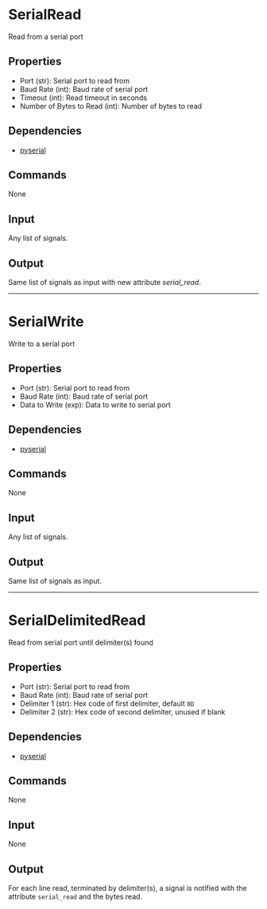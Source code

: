 SerialRead
==========

Read from a serial port

Properties
--------------

-   Port (str): Serial port to read from
-   Baud Rate (int): Baud rate of serial port
-   Timeout (int): Read timeout in seconds
-   Number of Bytes to Read (int): Number of bytes to read

Dependencies
----------------

-   [pyserial](https://pypi.python.org/pypi/pyserial)

Commands
----------------
None

Input
-------
Any list of signals.

Output
---------
Same list of signals as input with new attribute *serial_read*.

-------------------------------------------------------------------------------

SerialWrite
===========

Write to a serial port

Properties
--------------

-   Port (str): Serial port to read from
-   Baud Rate (int): Baud rate of serial port
-   Data to Write (exp): Data to write to serial port

Dependencies
----------------

-   [pyserial](https://pypi.python.org/pypi/pyserial)

Commands
----------------
None

Input
-------
Any list of signals.

Output
---------
Same list of signals as input.

-------------------------------------------------------------------------------

SerialDelimitedRead
===========

Read from serial port until delimiter(s) found

Properties
--------------

-   Port (str): Serial port to read from
-   Baud Rate (int): Baud rate of serial port
-   Delimiter 1 (str): Hex code of first delimiter, default `0D`
-   Delimiter 2 (str): Hex code of second delimiter, unused if blank

Dependencies
----------------

-   [pyserial](https://pypi.python.org/pypi/pyserial)

Commands
----------------
None

Input
-------
None

Output
---------
For each line read, terminated by delimiter(s), a signal is notified with the 
attribute `serial_read` and the bytes read.
